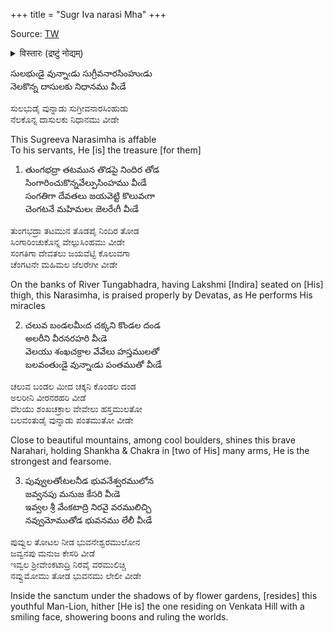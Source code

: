 +++
title = "Sugr Iva narasi Mha"
+++

Source: [TW](https://x.com/hsraghav/status/1895653382221906081)

<details><summary>विस्तारः (द्रष्टुं नोद्यम्)</summary>

This sankirtana of Annamacharya (c.1408-1503) gives us a glimpse as to how the original murti of Hampi Narasimha looked during heydays. It also provides us with an understanding of the surroundings as well.

Let me try to translate the kirtana:
</details>


సులభుఁడై వున్నాఁడు సుగ్రీవనారసింహుఁడు  
నెలకొన్న దాసులకు నిధానము వీఁడే  

ಸುಲಭುಡೈ ವುನ್ನಾಡು ಸುಗ್ರೀವನಾರಸಿಂಹುಡು  
ನೆಲಕೊನ್ನ ದಾಸುಲಕು ನಿಧಾನಮು ವೀಡೇ  

This Sugreeva Narasimha is affable    
To his servants, He [is] the treasure [for them]  

1) తుంగభద్రా తటమున తొడపై నిందిర తోడ  
సింగారించుకొన్నవేల్పుసింహము వీఁడే  
సంగతిగా దేవతలు జయవెట్టి కొలువఁగా  
చెంగటనే మహిమలఁ జెలరేఁగీ వీఁడే  

ತುಂಗಭದ್ರಾ ತಟಮುನ ತೊಡಪೈ ನಿಂದಿರ ತೋಡ  
ಸಿಂಗಾರಿಂಚುಕೊನ್ನ ವೇಲ್ಪುಸಿಂಹಮು ವೀಡೇ   
ಸಂಗತಿಗಾ ದೇವತಲು ಜಯವೆಟ್ಟಿ ಕೊಲುವಗಾ  
ಚೆಂಗಟನೇ ಮಹಿಮಲ ಜೆಲರೇಗೀ ವೀಡೇ  

On the banks of River Tungabhadra, having Lakshmi [Indira] seated on [His] thigh, this Narasimha, is praised properly by Devatas, as He performs His miracles  

2) చలువ బండలమీఁద చక్కని కొండల దండ  
అలరీని వీరనరహరి వీఁడె  
వెలయు శంఖచక్రాల వేవేలు హస్తములతో  
బలవంతుఁడై వున్నాఁడు పంతముతో వీఁడే  

ಚಲುವ ಬಂಡಲ ಮೀದ ಚಕ್ಕನಿ ಕೊಂಡಲ ದಂಡ  
ಅಲರೀನಿ ವೀರನರಹರಿ ವೀಡೆ  
ವೆಲಯು ಶಂಖಚಕ್ರಾಲ ವೇವೇಲು ಹಸ್ತಮುಲತೋ  
ಬಲವಂತುಡೈ ವುನ್ನಾಡು ಪಂತಮುತೋ ವೀಡೇ  

Close to beautiful mountains, among cool boulders, shines this brave Narahari, holding Shankha & Chakra in [two of His] many arms, He is the strongest and fearsome.  

3) పువ్వులతోఁటలనీడ భువనేశ్వరములోన  
జవ్వనపు మనుజ కేసరి వీఁడె  
ఇవ్వల శ్రీ వేంకటాద్రి నిరవై వరములిచ్చి  
నవ్వుమోముతోడ భువనము లేలీ వీఁడే  

ಪುವ್ವುಲ ತೋಟಲ ನೀಡ ಭುವನೇಶ್ವರಮುಲೋನ  
ಜವ್ವನಪು ಮನುಜ ಕೇಸರಿ ವೀಡೆ  
ಇವ್ವಲ ಶ್ರೀವೇಂಕಟಾದ್ರಿ ನಿರವೈ ವರಮುಲಿಚ್ಚಿ  
ನವ್ವುಮೋಮು ತೋಡ ಭುವನಮು ಲೇಲೀ ವೀಡೇ  

Inside the sanctum under the shadows of by flower gardens, [resides] this youthful Man-Lion, hither [He is] the one residing on Venkata Hill with a smiling face, showering boons and ruling the worlds.  